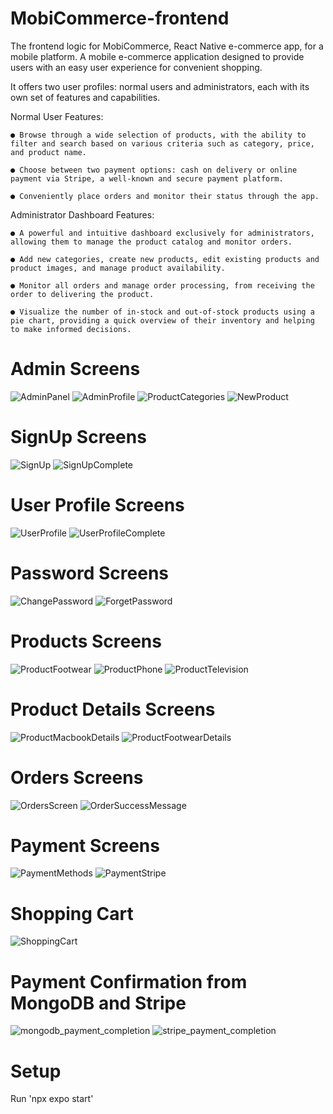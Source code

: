 
# MobiCommerce-frontend
The frontend logic for MobiCommerce, React Native e-commerce app, for a mobile platform. A mobile e-commerce application designed to provide users with an easy user experience for convenient shopping.

It offers two user profiles: normal users and administrators, each with its own set of features and capabilities.

Normal User Features:

    ● Browse through a wide selection of products, with the ability to filter and search based on various criteria such as category, price, and product name.
    
    ● Choose between two payment options: cash on delivery or online payment via Stripe, a well-known and secure payment platform.
    
    ● Conveniently place orders and monitor their status through the app.

Administrator Dashboard Features:

    ● A powerful and intuitive dashboard exclusively for administrators, allowing them to manage the product catalog and monitor orders.
    
    ● Add new categories, create new products, edit existing products and product images, and manage product availability.
    
    ● Monitor all orders and manage order processing, from receiving the order to delivering the product.
    
    ● Visualize the number of in-stock and out-of-stock products using a pie chart, providing a quick overview of their inventory and helping to make informed decisions.

# Admin Screens
![AdminPanel](https://github.com/IanKaire/MobiCommerce-frontend/assets/114652346/84f7912d-1f67-4d52-9e1e-ace36a4a78c1)
![AdminProfile](https://github.com/IanKaire/MobiCommerce-frontend/assets/114652346/bcf66b4b-bccb-4fce-83d7-a8ae157c54c4)
![ProductCategories](https://github.com/IanKaire/MobiCommerce-frontend/assets/114652346/713744e3-731c-4c2f-a279-16a87367aad2)
![NewProduct](https://github.com/IanKaire/MobiCommerce-frontend/assets/114652346/68f7f3bf-6bc3-409d-a21a-946c76b2feab)

# SignUp Screens
![SignUp](https://github.com/IanKaire/MobiCommerce-frontend/assets/114652346/19fae1f0-8819-413a-b5e6-9a17e985c9bc)
![SignUpComplete](https://github.com/IanKaire/MobiCommerce-frontend/assets/114652346/dd0299fe-4837-4124-a363-cba0d9fb659e)

# User Profile Screens
![UserProfile](https://github.com/IanKaire/MobiCommerce-frontend/assets/114652346/a48feb91-28a4-4c89-a559-c01f5544597b)
![UserProfileComplete](https://github.com/IanKaire/MobiCommerce-frontend/assets/114652346/c4608b88-3a9c-4307-8006-6a17f5558ffd)

# Password Screens
![ChangePassword](https://github.com/IanKaire/MobiCommerce-frontend/assets/114652346/861495c5-578b-46dd-970c-7c4886becbb8)
![ForgetPassword](https://github.com/IanKaire/MobiCommerce-frontend/assets/114652346/9aab1a9f-8052-4550-92fa-f9c20d1116f0)

# Products Screens
![ProductFootwear](https://github.com/IanKaire/MobiCommerce-frontend/assets/114652346/559ce9ee-3f5e-4c22-a741-aa55509ac8b1)
![ProductPhone](https://github.com/IanKaire/MobiCommerce-frontend/assets/114652346/96dcfcc2-77ea-45c1-9ff6-5f16a947b6f4)
![ProductTelevision](https://github.com/IanKaire/MobiCommerce-frontend/assets/114652346/7cece423-019d-4559-b917-d473aaf34cbd)

# Product Details Screens
![ProductMacbookDetails](https://github.com/IanKaire/MobiCommerce-frontend/assets/114652346/a7ddf55a-6794-4de5-8862-cceff5ae3a53)
![ProductFootwearDetails](https://github.com/IanKaire/MobiCommerce-frontend/assets/114652346/bf5d2386-2b71-4fb3-8d82-852b2c61e34c)

# Orders Screens
![OrdersScreen](https://github.com/IanKaire/MobiCommerce-frontend/assets/114652346/699798b0-1328-4d08-be10-49cbfa5b78a6)
![OrderSuccessMessage](https://github.com/IanKaire/MobiCommerce-frontend/assets/114652346/c0470206-df2f-421c-999a-e1da7430d0cc)

# Payment Screens
![PaymentMethods](https://github.com/IanKaire/MobiCommerce-frontend/assets/114652346/cdf74ac3-dd21-406e-84ea-4968daf02ce9)
![PaymentStripe](https://github.com/IanKaire/MobiCommerce-frontend/assets/114652346/9707a8dc-2c1f-4f33-9c1c-51b66c7b806d)

# Shopping Cart 
![ShoppingCart](https://github.com/IanKaire/MobiCommerce-frontend/assets/114652346/6b2647bc-6c57-43bb-aa86-e4294c88a1f8)

# Payment Confirmation from MongoDB and Stripe
![mongodb_payment_completion](https://github.com/IanKaire/MobiCommerce-frontend/assets/114652346/98cd2dc9-7f13-4840-86d4-33553edc4f70)
![stripe_payment_completion](https://github.com/IanKaire/MobiCommerce-frontend/assets/114652346/4e71f9c4-1e34-4491-b7ef-fd32a6015e7a)


# Setup
Run 'npx expo start'
